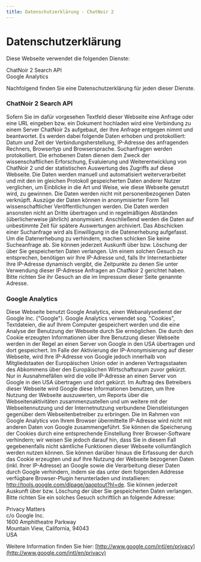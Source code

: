 ```yaml
---
title: Datenschutzerklärung - ChatNoir 2
---
```


# Datenschutzerklärung
Diese Webseite verwendet die folgenden Dienste:

ChatNoir 2 Search API\
Google Analytics

Nachfolgend finden Sie eine Datenschutzerklärung für jeden dieser Dienste.

### ChatNoir 2 Search API

Sofern Sie im dafür vorgesehen Textfeld dieser Webseite eine Anfrage oder eine URL eingeben bzw. ein Dokument hochladen wird eine Verbindung zu einem Server ChatNoir 2s aufgebaut, der Ihre Anfrage entgegen nimmt und beantwortet. Es werden dabei folgende Daten erhoben und protokolliert: Datum und Zeit der Verbindungsherstellung, IP-Adresse des anfragenden Rechners, Browsertyp und Browsersprache. Suchanfragen werden protokolliert. Die erhobenen Daten dienen dem Zweck der wissenschaftlichen Erforschung, Evaluierung und Weiterentwicklung von ChatNoir 2 und der statistischen Auswertung des Zugriffs auf diese Webseite. Die Daten werden manuell und automatisiert weiterverarbeitet und mit den im gleichen Protokoll gespeicherten Daten anderer Nutzer verglichen, um Einblicke in die Art und Weise, wie diese Webseite genutzt wird, zu gewinnen. Die Daten werden nicht mit personenbezogenen Daten verknüpft. Auszüge der Daten können in anonymisierter Form Teil wissenschaftlicher Veröffentlichungen werden. Die Daten werden ansonsten nicht an Dritte übertragen und in regelmäßigen Abständen (überlicherweise jährlich) anonymisiert. Anschließend werden die Daten auf unbestimmte Zeit für spätere Auswertungen archiviert. Das Abschicken einer Suchanfrage wird als Einwilligung in die Datenerhebung aufgefasst. Um die Datenerhebung zu verhindern, machen schicken Sie keine Sucheanfrage ab. Sie können jederzeit Auskunft über bzw. Löschung der über Sie gespeicherten Daten verlangen. Um einem solchen Gesuch zu entsprechen, benötigen wir Ihre IP-Adresse und, falls Ihr Internetanbieter Ihre IP-Adresse dynamisch vergibt, die Zeitpunkte zu denen Sie unter Verwendung dieser IP-Adresse Anfragen an ChatNoir 2 gerichtet haben. Bitte richten Sie ihr Gesuch an die im Impressum dieser Seite genannte Adresse.

### Google Analytics

Diese Webseite benutzt Google Analytics, einen Webanalysedienst der Google Inc. ("Google"). Google Analytics verwendet sog. "Cookies", Textdateien, die auf Ihrem Computer gespeichert werden und die eine Analyse der Benutzung der Webseite durch Sie ermöglichen. Die durch den Cookie erzeugten Informationen über Ihre Benutzung dieser Webseite werden in der Regel an einen Server von Google in den USA übertragen und dort gespeichert. Im Falle der Aktivierung der IP-Anonymisierung auf dieser Webseite, wird Ihre IP-Adresse von Google jedoch innerhalb von Mitgliedstaaten der Europäischen Union oder in anderen Vertragsstaaten des Abkommens über den Europäischen Wirtschaftsraum zuvor gekürzt. Nur in Ausnahmefällen wird die volle IP-Adresse an einen Server von Google in den USA übertragen und dort gekürzt. Im Auftrag des Betreibers dieser Webseite wird Google diese Informationen benutzen, um Ihre Nutzung der Webseite auszuwerten, um Reports über die Webseitenaktivitäten zusammenzustellen und um weitere mit der Webseitennutzung und der Internetnutzung verbundene Dienstleistungen gegenüber dem Webseitenbetreiber zu erbringen. Die im Rahmen von Google Analytics von Ihrem Browser übermittelte IP-Adresse wird nicht mit anderen Daten von Google zusammengeführt. Sie können die Speicherung der Cookies durch eine entsprechende Einstellung Ihrer Browser-Software verhindern; wir weisen Sie jedoch darauf hin, dass Sie in diesem Fall gegebenenfalls nicht sämtliche Funktionen dieser Webseite vollumfänglich werden nutzen können. Sie können darüber hinaus die Erfassung der durch das Cookie erzeugten und auf Ihre Nutzung der Webseite bezogenen Daten (inkl. Ihrer IP-Adresse) an Google sowie die Verarbeitung dieser Daten durch Google verhindern, indem sie das unter dem folgenden Addresse verfügbare Browser-Plugin herunterladen und installieren: http://tools.google.com/dlpage/gaoptout?hl=de. Sie können jederzeit Auskunft über bzw. Löschung der über Sie gespeicherten Daten verlangen. Bitte richten Sie ein solches Gesuch schriftlich an folgende Adresse:

Privacy Matters\
c/o Google Inc.\
1600 Amphitheatre Parkway\
Mountain View, California, 94043\
USA

Weitere Information finden Sie hier: [http://www.google.com/intl/en/privacy](http://www.google.com/intl/en/privacy)